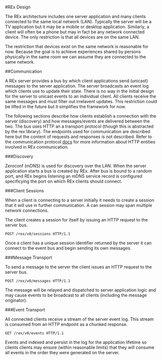 #REx Design

The REx architecture includes one server application and many clients connected
to the same local network (LAN).  Typically the server will be a TV application
but it may be a mobile or desktop application.  Similarly, a client will often
be a phone but may in fact be any network connected device.  The only
restriction is that all devices are on the same LAN.

The restriction that devices exist on the same network is reasonable for now.
Because the goal is to achieve experiences shared by persons physically in the
same room we can assume they are connected to the same network.

##Communication

A REx server provides a bus by which client applications send (unicast)
messages to the server application.  The server broadcasts an event log which
clients use to update their state.  There is no way in the initial design for
the server to unicast events to an individual client.  All clients receive the
same messages and must filter out irrelavent updates.  This restriction could
be lifted in the future but it simplifies the framework for now.

The following sections describe how clients establish a connection with the
server (discovery) and how messages/events are delivered between the two.  The
bus uses HTTP an a transport protocol (though this is abstracted by the rex
library).  The endpoints used for communication are described here but the
content of requests and responses is not described.  Refer to the communication
protocol [docs](#) for more information about HTTP entities involved in REx
communication.

###Discovery

Zeroconf (mDNS) is used for discovery over the LAN.  When the server
application starts a bus is created by REx. After bus is bound to a random
port, and REx begins listening an mDNS service record is configured
specificying the port on which REx clients should connect.

###Client Sessions

When a client is connecting to a server initially it needs to create a session
that it will use in further communication.  A can session may span multiple
network connections.

The client creates a session for itself by issuing an HTTP request to the
server bus.

    POST /rex/v0/sessions HTTP/1.1

Once a client has a unique session identifier returned by the server it can
connect to the event bus and begin sending its own messages.

###Message Transport

To send a message to the server the client issues an HTTP request to the server
bus.

    POST /rex/v0/messages HTTP/1.1

The message will be relayed and dispatched to server application logic and may
cause events to be broadcast to all clients (including the message originator).

###Event Transport

All connected clients receive a stream of the server event log.  This stream is
consumed from an HTTP endpoint as a chunked response.

    GET /rex/v0/events HTTP/1.1

Events and indexed and persist in the log for the application lifetime so
clients clients may ensure (within reasonable limits) that they will consume
all events in the order they were generated on the server.
